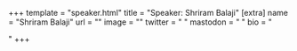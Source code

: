 +++
template = "speaker.html"
title = "Speaker: Shriram Balaji"
[extra]
  name = "Shriram Balaji"
  url = ""
  image = ""
  twitter = " "
  mastodon = " "
  bio = "<p></p>"
+++
